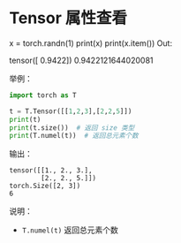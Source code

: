 
# Tensor 属性查看

x = torch.randn(1)
print(x)
print(x.item())
Out:

tensor([ 0.9422])
0.9422121644020081

举例：

```py
import torch as T

t = T.Tensor([[1,2,3],[2,2,5]])
print(t)
print(t.size())  # 返回 size 类型
print(T.numel(t))  # 返回总元素个数


```

输出：

```
tensor([[1., 2., 3.],
        [2., 2., 5.]])
torch.Size([2, 3])
6

```

说明：

- `T.numel(t)` 返回总元素个数
